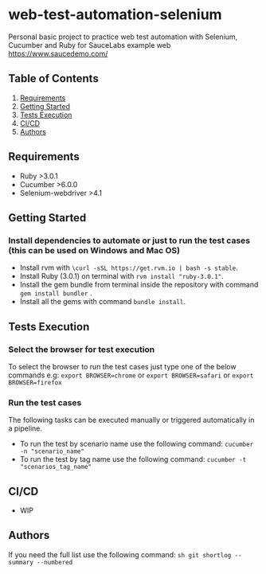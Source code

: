 # web-test-automation-selenium
Personal basic project to practice web test automation with Selenium, Cucumber and Ruby for SauceLabs example web https://www.saucedemo.com/

## Table of Contents

1. [Requirements](#requirements)
2. [Getting Started](#getting-started)
3. [Tests Execution](#tests-execution)
4. [CI/CD](#cicd)
5. [Authors](#authors)

## Requirements

- Ruby >3.0.1
- Cucumber >6.0.0
- Selenium-webdriver >4.1

## Getting Started

### Install dependencies to automate or just to run the test cases (this can be used on Windows and Mac OS)
* Install rvm with `\curl -sSL https://get.rvm.io | bash -s stable`.
* Install Ruby (3.0.1) on terminal with `rvm install "ruby-3.0.1"`.
* Install the gem bundle from terminal inside the repository with command `gem install bundler` .
* Install all the gems with command  `bundle install`.

## Tests Execution

### Select the browser for test execution
To select the browser to run the test cases just type one of the below commands e.g:
`export BROWSER=chrome` or `export BROWSER=safari` or `export BROWSER=firefox`

### Run the test cases
The following tasks can be executed manually or triggered automatically in a pipeline.
* To run the test by scenario name use the following command:
`cucumber -n "scenario_name"`
* To run the test by tag name use the following command:
`cucumber -t "scenarios_tag_name"`

## CI/CD

- WIP 

## Authors

If you need the full list use the following command:
`sh git shortlog --summary --numbered`
